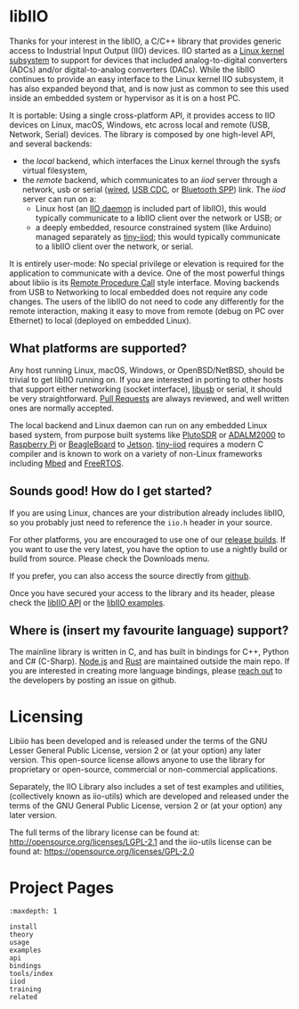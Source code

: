 # libIIO

Thanks for your interest in the libIIO, a C/C++ library that provides generic access to Industrial Input Output (IIO)
devices. IIO started as a [Linux kernel subsystem](https://www.kernel.org/doc/html/latest/driver-api/iio/index.html) to support for devices that included analog-to-digital converters (ADCs) and/or digital-to-analog converters (DACs). While the libIIO continues to provide an easy interface to the Linux kernel IIO subsystem, it has also expanded beyond that, and is now just as common to see this used inside an embedded system or hypervisor as it is on a host PC.

It is portable: Using a single cross-platform API, it provides access to IIO devices on Linux, macOS, Windows, etc across local and remote (USB, Network, Serial) devices. The library is composed by one high-level API, and several backends:
- the *local* backend, which interfaces the Linux kernel through the sysfs virtual filesystem,
- the *remote* backend, which communicates to an *iiod* server through a network, usb or serial ([wired](https://en.wikipedia.org/wiki/RS-232), [USB CDC](https://en.wikipedia.org/wiki/USB_communications_device_class), or [Bluetooth SPP](https://en.wikipedia.org/wiki/List_of_Bluetooth_profiles#Serial_Port_Profile_(SPP))) link. The *iiod* server can run on a:
  - Linux host (an [IIO daemon](https://github.com/analogdevicesinc/libiio/tree/master/iiod) is included part of libIIO), this would typically communicate to a libIIO client over the network or USB; or
  - a deeply embedded, resource constrained system (like Arduino) managed separately as [tiny-iiod](https://github.com/analogdevicesinc/libtinyiiod); this would typically communicate to a libIIO client over the network, or serial.

It is entirely user-mode: No special privilege or elevation is required for the application to communicate with a device. One of the most powerful things about libiio is its [Remote Procedure Call](https://en.wikipedia.org/wiki/Remote_procedure_call) style interface. Moving backends from USB to Networking to local embedded does not require any code changes. The users of the libIIO do not need to code any differently for the remote interaction, making it easy to move from remote (debug on PC over Ethernet) to local (deployed on embedded Linux).

## What platforms are supported?

Any host running Linux, macOS, Windows, or OpenBSD/NetBSD, should be trivial to get libIIO running on. If you are interested in porting to other hosts that support either networking (socket interface), [libusb](https://libusb.info/) or serial, it should be very straightforward. [Pull Requests](https://github.com/analogdevicesinc/libiio/pulls) are always reviewed, and well written ones are normally accepted.

The local backend and Linux daemon can run on any embedded Linux based system, from purpose built systems like [PlutoSDR](https://www.analog.com/en/resources/evaluation-hardware-and-software/evaluation-boards-kits/ADALM-PLUTO.html) or [ADALM2000](https://www.analog.com/en/resources/evaluation-hardware-and-software/evaluation-boards-kits/ADALM2000.html) to [Raspberry Pi](https://www.raspberrypi.org/) or [BeagleBoard](https://beagleboard.org/) to [Jetson](https://www.nvidia.com/en-us/autonomous-machines/embedded-systems/). [tiny-iiod](https://github.com/analogdevicesinc/libtinyiiod) requires a modern C compiler and is known to work on a variety of non-Linux frameworks including [Mbed](https://www.mbed.com/) and [FreeRTOS](https://www.freertos.org/).

## Sounds good! How do I get started?

If you are using Linux, chances are your distribution already includes libIIO, so you probably just need to reference the `iio.h` header in your source.

For other platforms, you are encouraged to use one of our [release builds](https://github.com/analogdevicesinc/libiio/releases/latest). If you want to use the very latest, you have the option to use a nightly build or build from source. Please check the Downloads menu.

If you prefer, you can also access the source directly from [github](https://github.com/analogdevicesinc/libiio).

Once you have secured your access to the library and its header, please check the [libIIO API](api.rst) or the [libIIO examples](examples.md).

## Where is (insert my favourite language) support?

The mainline library is written in C, and has built in bindings for C++, Python and C# (C-Sharp). [Node.js](https://github.com/drom/node-iio) and [Rust](https://github.com/fpagliughi/rust-industrial-io) are maintained outside the main repo. If you are interested in creating more language bindings, please [reach out](https://github.com/analogdevicesinc/libiio/issues) to the developers by posting an issue on github.

# Licensing

Libiio has been developed and is released under the terms of the GNU Lesser General Public License, version 2 or (at your option) any later version. This open-source license allows anyone to use the library for proprietary or open-source, commercial or non-commercial applications.

Separately, the IIO Library also includes a set of test examples and utilities, (collectively known as iio-utils) which are developed and released under the terms of the GNU General Public License, version 2 or (at your option) any later version.

The full terms of the library license can be found at: http://opensource.org/licenses/LGPL-2.1 and the iio-utils license can be found at: https://opensource.org/licenses/GPL-2.0

# Project Pages

```{toctree}
:maxdepth: 1

install
theory
usage
examples
api
bindings
tools/index
iiod
training
related

```
